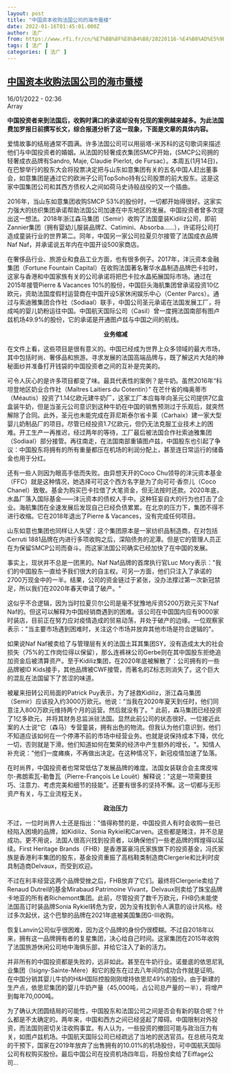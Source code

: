 ```yaml
---
layout: post
title: "中国资本收购法国公司的海市蜃楼"
date: 2022-01-16T01:45:01.000Z
author: 法广
from: https://www.rfi.fr/cn/%E7%BB%8F%E8%B4%B8/20220116-%E4%B8%AD%E5%9B%BD%E8%B5%84%E6%9C%AC%E6%94%B6%E8%B4%AD%E6%B3%95%E5%9B%BD%E5%85%AC%E5%8F%B8%E7%9A%84%E6%B5%B7%E5%B8%82%E8%9C%83%E6%A5%BC
tags: [ 法广 ]
categories: [ 法广 ]
---
```

<!--1642297501000-->
[中国资本收购法国公司的海市蜃楼](https://www.rfi.fr/cn/%E7%BB%8F%E8%B4%B8/20220116-%E4%B8%AD%E5%9B%BD%E8%B5%84%E6%9C%AC%E6%94%B6%E8%B4%AD%E6%B3%95%E5%9B%BD%E5%85%AC%E5%8F%B8%E7%9A%84%E6%B5%B7%E5%B8%82%E8%9C%83%E6%A5%BC)
------

<div>
<div>16/01/2022 - 02:36</div>Array<p><strong>                    中国投资者来到法国后，收购时满口的承诺却没有兑现的案例越来越多。为此法国费加罗报日前撰写长文，综合报道分析了这一现象，下面是文章的具体内容。                </strong></p><div >                    <p>爱情故事的结局通常不圆满。许多法国公司可以用丽塔-米苏科的这句歌词来描述他们与中国投资者的婚姻。从法国的轻奢成衣集团SMCP开始，(SMCP公司拥的轻奢成衣品牌有Sandro, Maje, Claudie Pierlot, de Fursac）。本周五(1月14日)，在巴黎举行的股东大会将投票决定把与山东如意集团有关的五名中国人赶出董事会，如意集团是通过它的欧洲子公司TopSoho持有公司股票的前大股东。这是这家中国集团公司和其西方债权人之间如荷马史诗般战役的又一个插曲。</p><p>2016年，当山东如意集团收购SMCP 53%的股份时，一切都开始得很好。这家实力强大的纺织集团承诺帮助法国公司加速在中东地区的发展。中国投资者曾多次提出这一想法。2018年浙江森马集团（Semir）收购了法国童装Kidiliz公司，即前Zannier集团（拥有婴幼儿服装品牌Z、Catimini、Absorba......），许诺将公司打造成童装行业的世界第二。同年，中国另一家公司拉夏贝尔接管了法国成衣品牌Naf Naf，并承诺说五年内在中国开设500家商店。</p><p>在奢侈品行业、旅游业和食品工业方面，也有很多例子。2017年，沣沅资本金融集团（Fortune Fountain Capital）在收购法国著名奢华水晶制造品牌巴卡拉时，这家与香港和中国家族有关的公司承诺将把巴卡拉水晶拓展国际市场。通过在2015年接管Pierre & Vacances 10%的股份，中国巨头海航集团曾承诺投资10亿欧元，资助法国度假村运营商在中国开设5家休闲娱乐中心（Center Parcs）。通过与索迪雅集团合作社（Sodiaal）联手，中国公司圣元承诺在法国发展工厂，将成吨的婴儿奶粉运往中国。中国航天国际公司（Casil）曾一度拥法国南部有图卢兹机场49.9%的股份，它的承诺是开通图卢兹与中国之间的航线。</p><p style="text-align:center"><strong>业务缩减</strong></p><p>在文件上看，这些项目是很有意义的。中国已经成为世界上众多领域的最大市场，其中包括时尚、奢侈品和旅游。寻求发展的法国高端品牌与，既了解这片大陆的神秘面纱并准备打开钱袋的中国投资者之间的互补是完美的。</p><p>可令人灰心的是许多项目都变了味。最具代表性的案例？是牛奶。虽然2016年“科坦登地区奶业合作社（Maîtres Laitiers du Cotentin）” 在芒什省的梅奥蒂市（Méautis）投资了1.14亿欧元建牛奶厂，这家工厂本应每年向圣元公司提供7亿盒盒装牛奶，但是当圣元公司意识到这种牛奶在中国的销售预测过于乐观后，就突然解除了合同。此外，圣元也未能完成在菲尼斯泰尔省卡莱（Carhaix）建一家大型婴儿奶制品厂的项目。尽管已经投资1.7亿欧元，但仍无法克服工业技术上的困难。开工生产一再推迟，经过两年的等待，工厂最后被法国合作社索迪雅集团（Sodiaal）部分接管。再往南走，在法国南部重镇图卢兹，中国股东也引起了争议：中国股东将拥有的所有重量都压在机场的利润分配上，甚至连日常运行的储备金也用于分红。</p><p>还有一些人则因为眼高手低而失败。由异想天开的Coco Chu领导的沣沅资本基金（FFC）就是这种情况，她选择可可这个西方名字是为了向可可·香奈儿（Coco Chanel）致敬。基金为购买巴卡拉借了大笔资金，但无法按时还款。2020年底，水晶厂落入国际基金——沣沅资本的债权人手中。这种狂妄自大的行为也打击了企业。海航集团在全速发展后发现自己已经负债累累。在北京的压力下，集团不得不进行收缩。它在2018年退出了Pierre & Vacances，没有完成任何项目。</p><p>山东如意也集团也同样让人失望：这个集团原本是一家纺织品制造商，在对包括Cerruti 1881品牌在内进行多项收购之后，深陷债务的泥潭。但是它的管理人员正在为保留SMCP公司而奋斗。而这家法国公司确实已经加快了在中国的发展。</p><p>事实上，现状并不总是一团黑的。Naf Naf品牌的首席执行官Luc Mory表示："我们的中国股东一直给予我们很大的自主权。可另一方面，他们只注入了承诺的2700万现金中的一半。结果，公司的资金链过于紧张，没办法撑过第一次新冠禁足，所以我们在2020年春天申请了破产。"</p><p>这似乎不合逻辑，因为当时拉夏贝尔公司是毫不犹豫地斥资5200万欧元买下Naf Naf的。但这可以解释为中国经销商遇到的困难。该公司在中国国内应有9000家时装店，目前正在努力应对疫情造成的贸易动荡，并处于破产的边缘。一位观察家表示："当主要市场遇到困难时，关注这个市场并放弃其他市场是符合逻辑的"。</p><p>如果说Naf Naf被卖给了与管理层有关的法国土耳其集团SY，没有造成太大的社会损失（75%的工作岗位得以保留），那么连裤袜公司Gerbe则在其中国股东拒绝追加资金后被清算资产。至于Kidiliz集团，在2020年底被解散了：公司拥有的一些品牌被ID Kids接手，其他品牌被CWF接管，而著名的Z标志则消失了。这个巨大的混乱在法国留下了苦涩的味道。</p><p>被雇来扭转公司局面的Patrick Puy表示，为了拯救Kidiliz，浙江森马集团（Semir）应该投入约3000万欧元。他说：“当我在2020年夏天到任时，他们同意注入800万欧元维持两个月的运营。然后就没有了。" 此前，森马集团已经投资了1亿多欧元，并将其财务总监派驻法国。显然此前公司的状态很好。一位接近此案的人士说"它（森马）专营童装，拥有出色的物流。但我认为他们意识到，他们不知道应该如何在一个停滞不前的市场中经营业务。也就是说保持成本下降，优化一切，否则就是下滑。他们知道如何在繁荣的经济中产生额外的增长，"。知情人补充说："他们一度瘫痪，不再做出决定。在这种情况下，新冠疫情加速了坠落。</p><p>在时尚界，中国投资者也常常低估了发展品牌的难度。法国女装联合会主席皮埃尔-弗朗索瓦-勒鲁瓦（Pierre-François Le Louët）解释说："这是一项需要技巧、注意力、考虑完美和细节的技能"。还要有很多的坚持不懈。这一切都与无形资产有关，与工业流程无关。</p><p style="text-align:center"><strong>政治压力</strong></p><p>不过，一位时尚界人士还是指出："值得称赞的是，中国投资人有时会收购一些已经陷入困境的品牌，如Kidiliz、Sonia Rykiel和Carven。这些都是赌注，并不总是成功。更不用说，法国人很高兴找到投资者，以确保他们一些老品牌的辉煌得以延续。First Heritage Brands（FHB）是香港富豪冯氏家族旗下的投资基金，冯氏家族是香港利丰集团的股东，基金投资重振了高档鞋类制造商Clergerie和比利时皮具制造商Delvaux，而受到欢迎。</p><p>不过在利丰经营这两个品牌受挫之后，FHB放弃了它们。最终将Clergerie卖给了Renaud Dutreil的基金Mirabaud Patrimoine Vivant，Delvaux则卖给了珠宝品牌卡地亚的所有者Richemont集团。此前，尽管投资了数千万欧元，FHB仍未能使法国高订时装品牌Sonia Rykiel转危为安，因为没有找到令人满意的设计风格。经过多次起伏，这个巴黎的品牌在2021年底被美国集团G-III收购。</p><p>恢复Lanvin公司似乎很困难，因为这个品牌的身份仍很模糊。不过自2018年以来，拥有这一品牌拥有者的复星集团，决心给自己时间。这家集团在2015年收购了法国旅游休闲公司地中海俱乐部，并给它注入了新的活力。</p><p>并非所有的中国投资都是失败的，远非如此。甚至在牛奶行业。诺曼底的依思尼乳业集团（Isigny-Sainte-Mère）和它的股东在过去八年间的成功合作就是证明。在中国分销其婴儿牛奶的H&H国际控股刚刚增持依思尼49%的股份。由于新建的生产点，依思尼集团的婴儿牛奶产量（45,000吨，占公司总产量的一半），将增产到每年70,000吨。</p><p>为了确认大团圆结局的可能性，中国股东和法国公司之间是否会有新的联合呢？什么都是不太确定的。两年来，中国和西方之间已经竖起了障碍。中国限制对外投资，而法国则密切关注收购事宜。有人认为，一些投资的撤回可能与政治压力有关，如图卢兹机场。中国航天国际公司已经疏远了当地的民选官员。在总统马克龙的干预下，国家在2019年放弃了出售拥有的10.01%的机场股份，可中国航天国际公司有权购买股份。最后中国公司在投资机场四年后，将股份卖给了Eiffage公司...</p>                                            <div data-selfpromo-newsletter>    </div>    <div data-selfpromo-app>    </div>                </div>
</div>
